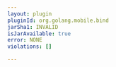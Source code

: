 ```yaml
---
layout: plugin
pluginId: org.golang.mobile.bind
jarSha1: INVALID
isJarAvailable: true
error: NONE
violations: []

---
```

